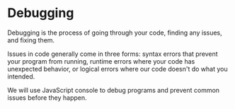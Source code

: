 # Debugging

Debugging is the process of going through your code, finding any issues, and fixing them.

Issues in code generally come in three forms: syntax errors that prevent your program from running, runtime errors where your code has unexpected behavior, or logical errors where our code doesn't do what you intended.

We will use JavaScript console to debug programs and prevent common issues before they happen.